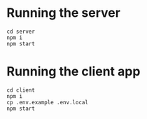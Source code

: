 # Running the server

```
cd server
npm i
npm start
```

# Running the client app
```
cd client
npm i
cp .env.example .env.local
npm start
```
